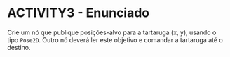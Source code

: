# ACTIVITY3 - Enunciado

Crie um nó que publique posições-alvo para a tartaruga (x, y), usando o tipo `Pose2D`. Outro nó deverá ler este objetivo e comandar a tartaruga até o destino.
